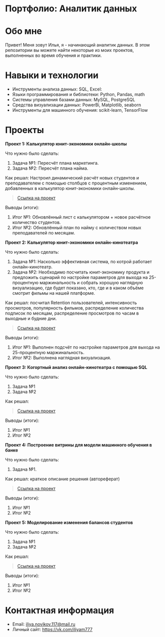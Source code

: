 # Портфолио: Аналитик данных
# Обо мне
Привет! Меня зовут Илья, я - начинающий аналитик данных.
В этом репозитории вы можете найти некоторые из моих проектов, выполненных во время обучения и практики.

# Навыки и технологии
- Инструменты анализа данных: SQL, Excel:
- Языки программирования и библиотеки: Python, Pandas, math
- Системы управления базами данных: MySQL, PostgreSQL
- Средства визуализации данных: PowerBi, Matplotlib, seaborn
- Инструменты для машинного обучения: scikit-learn, TensorFlow
# Проекты
**Проект 1: Калькулятор юнит-экономики онлайн-школы**

Что нужно было сделать:

1. Задача №1: Пересчёт плана маркетинга.
2. Задача №2: Пересчёт плана найма.

Как решал: Настроил динамический расчёт новых студентов и преподавателем с помощью столбцов с процентным изменением, добавленных в калькулятор юнит-экономики онлайн-школы.

> [Ссылка на проект](https://github.com/WilliaM0079/Portfolio-Data-Analytics/blob/main/Projects/%D0%9F%D1%80%D0%BE%D0%B5%D0%BA%D1%82%20%E2%84%961.xlsx)

Выводы (итоги):

1. Итог №1: Обновлённый лист с калькулятором + новое расчётное количество студентов.
2. Итог №2: Обновлённый план по найму с количеством новых преподавателей по месяцам.


**Проект 2: Калькулятор юнит-экономики онлайн-кинотеатра**

Что нужно было сделать:

1. Задача №1: Насколько эффективная система, по котрой работает онлайн-кинотеатр.
2. Задача №2: Необходимо посчитать юнит-экономику продукта и предложить сценарий по настройке параметров для выхода на 25-процентную маржинальность и собрать хорошую наглядную визуализацию, где будет показано, кто, где и в каком объёме смотрит фильмы на нашей платформе.

Как решал: посчитал Retention пользователей, интенсивность просмотров, популярность фильмов, распределение количества подписок по месяцам, распределение просмотров по часам в выходные и будние дни.

> [Ссылка на проект](https://github.com/WilliaM0079/Portfolio-Data-Analytics/blob/main/Projects/%D0%9F%D1%80%D0%BE%D0%B5%D0%BA%D1%82%20%E2%84%962.xlsx)

Выводы (итоги):

1. Итог №1: Выполнен подсчёт по настройке параметров для выхода на 25-процентную маржинальность.
2. Итог №2: Выполнена наглядная визуализация.


**Проект 3: Когортный анализ онлайн-кинотеатра с помощью SQL**

Что нужно было сделать:

1. Задача №1
2. Задача №2

Как решал: 

> [Ссылка на проект](https://github.com/WilliaM0079/Portfolio-Data-Analytics/tree/main/Projects/%D0%9F%D1%80%D0%BE%D0%B5%D0%BA%D1%82%20%E2%84%963)

Выводы (итоги):

1. Итог №1
2. Итог №2


**Проект 4: Построение витрины для модели машинного обучения в банке**

Что нужно было сделать:

1. Задача №1.

Как решал: краткое описание решения (автореферат)

> [Ссылка на проект](https://github.com/WilliaM0079/Portfolio-Data-Analytics/blob/main/Projects/%D0%9F%D1%80%D0%BE%D0%B5%D0%BA%D1%82%20%E2%84%964.xlsx)

Выводы (итоги):

1. Итог №1
2. Итог №2


**Проект 5: Моделирование изменения балансов студентов**

Что нужно было сделать:

1. Задача №1
2. Задача №2

Как решал: 

> [Ссылка на проект](https://github.com/WilliaM0079/Portfolio-Data-Analytics/blob/main/Projects/%D0%9F%D1%80%D0%BE%D0%B5%D0%BA%D1%82%20%E2%84%965.xlsx)

Выводы (итоги):

1. Итог №1
2. Итог №2
# Контактная информация
- Email: iliya.novikov.117@mail.ru
- Личный сайт: https://vk.com/iliyam777
